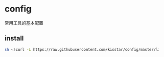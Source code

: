# config

常用工具的基本配置

## install

```bash
sh <(curl -L https://raw.githubusercontent.com/kisstar/config/master/lib/bin/install.sh)
```

